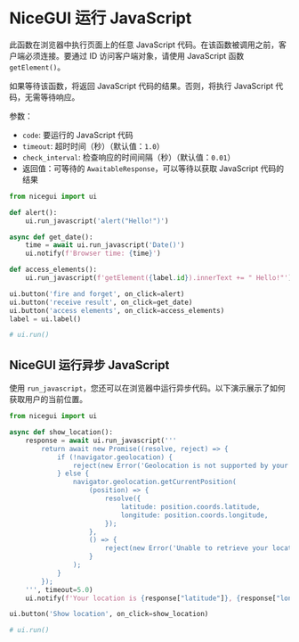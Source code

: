 # NiceGUI 运行 JavaScript

此函数在浏览器中执行页面上的任意 JavaScript 代码。在该函数被调用之前，客户端必须连接。要通过 ID 访问客户端对象，请使用 JavaScript 函数 `getElement()`。

如果等待该函数，将返回 JavaScript 代码的结果。否则，将执行 JavaScript 代码，无需等待响应。

参数：
- `code`: 要运行的 JavaScript 代码
- `timeout`: 超时时间（秒）（默认值：`1.0`）
- `check_interval`: 检查响应的时间间隔（秒）（默认值：`0.01`）
- 返回值：可等待的 `AwaitableResponse`，可以等待以获取 JavaScript 代码的结果

```python
from nicegui import ui

def alert():
    ui.run_javascript('alert("Hello!")')

async def get_date():
    time = await ui.run_javascript('Date()')
    ui.notify(f'Browser time: {time}')

def access_elements():
    ui.run_javascript(f'getElement({label.id}).innerText += " Hello!"')

ui.button('fire and forget', on_click=alert)
ui.button('receive result', on_click=get_date)
ui.button('access elements', on_click=access_elements)
label = ui.label()

# ui.run()
```

## NiceGUI 运行异步 JavaScript

使用 `run_javascript`，您还可以在浏览器中运行异步代码。以下演示展示了如何获取用户的当前位置。

```python
from nicegui import ui

async def show_location():
    response = await ui.run_javascript('''
        return await new Promise((resolve, reject) => {
            if (!navigator.geolocation) {
                reject(new Error('Geolocation is not supported by your browser'));
            } else {
                navigator.geolocation.getCurrentPosition(
                    (position) => {
                        resolve({
                            latitude: position.coords.latitude,
                            longitude: position.coords.longitude,
                        });
                    },
                    () => {
                        reject(new Error('Unable to retrieve your location'));
                    }
                );
            }
        });
    ''', timeout=5.0)
    ui.notify(f'Your location is {response["latitude"]}, {response["longitude"]}')

ui.button('Show location', on_click=show_location)

# ui.run()
```
